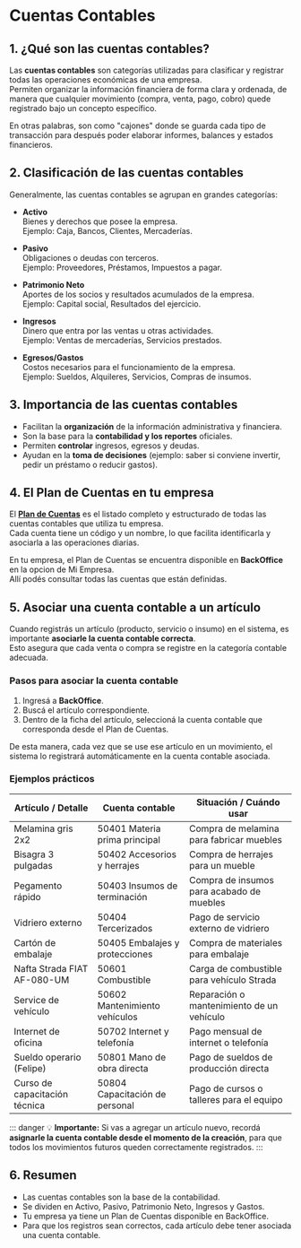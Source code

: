 # Cuentas Contables

## 1. ¿Qué son las cuentas contables?

Las **cuentas contables** son categorías utilizadas para clasificar y registrar todas las operaciones económicas de una empresa.  
Permiten organizar la información financiera de forma clara y ordenada, de manera que cualquier movimiento (compra, venta, pago, cobro) quede registrado bajo un concepto específico.

En otras palabras, son como "cajones" donde se guarda cada tipo de transacción para después poder elaborar informes, balances y estados financieros.

## 2. Clasificación de las cuentas contables

Generalmente, las cuentas contables se agrupan en grandes categorías:

- **Activo**  
  Bienes y derechos que posee la empresa.  
  Ejemplo: Caja, Bancos, Clientes, Mercaderías.

- **Pasivo**  
  Obligaciones o deudas con terceros.  
  Ejemplo: Proveedores, Préstamos, Impuestos a pagar.

- **Patrimonio Neto**  
  Aportes de los socios y resultados acumulados de la empresa.  
  Ejemplo: Capital social, Resultados del ejercicio.

- **Ingresos**  
  Dinero que entra por las ventas u otras actividades.  
  Ejemplo: Ventas de mercaderías, Servicios prestados.

- **Egresos/Gastos**  
  Costos necesarios para el funcionamiento de la empresa.  
  Ejemplo: Sueldos, Alquileres, Servicios, Compras de insumos.

## 3. Importancia de las cuentas contables

- Facilitan la **organización** de la información administrativa y financiera.
- Son la base para la **contabilidad y los reportes** oficiales.
- Permiten **controlar** ingresos, egresos y deudas.
- Ayudan en la **toma de decisiones** (ejemplo: saber si conviene invertir, pedir un préstamo o reducir gastos).

## 4. El Plan de Cuentas en tu empresa

El **[Plan de Cuentas](./planCuentas.md)** es el listado completo y estructurado de todas las cuentas contables que utiliza tu empresa.  
Cada cuenta tiene un código y un nombre, lo que facilita identificarla y asociarla a las operaciones diarias.

En tu empresa, el Plan de Cuentas se encuentra disponible en **BackOffice** en la opcion de Mi Empresa.  
Allí podés consultar todas las cuentas que están definidas.

## 5. Asociar una cuenta contable a un artículo

Cuando registrás un artículo (producto, servicio o insumo) en el sistema, es importante **asociarle la cuenta contable correcta**.  
Esto asegura que cada venta o compra se registre en la categoría contable adecuada.

### Pasos para asociar la cuenta contable

1. Ingresá a **BackOffice**.
2. Buscá el artículo correspondiente.
3. Dentro de la ficha del artículo, seleccioná la cuenta contable que corresponda desde el Plan de Cuentas.

De esta manera, cada vez que se use ese artículo en un movimiento, el sistema lo registrará automáticamente en la cuenta contable asociada.

### Ejemplos prácticos

| Artículo / Detalle            | Cuenta contable                | Situación / Cuándo usar                   |
| ----------------------------- | ------------------------------ | ----------------------------------------- |
| Melamina gris 2x2             | 50401 Materia prima principal  | Compra de melamina para fabricar muebles  |
| Bisagra 3 pulgadas            | 50402 Accesorios y herrajes    | Compra de herrajes para un mueble         |
| Pegamento rápido              | 50403 Insumos de terminación   | Compra de insumos para acabado de muebles |
| Vidriero externo              | 50404 Tercerizados             | Pago de servicio externo de vidriero      |
| Cartón de embalaje            | 50405 Embalajes y protecciones | Compra de materiales para embalaje        |
| Nafta Strada FIAT AF-080-UM   | 50601 Combustible              | Carga de combustible para vehículo Strada |
| Service de vehículo           | 50602 Mantenimiento vehículos  | Reparación o mantenimiento de un vehículo |
| Internet de oficina           | 50702 Internet y telefonía     | Pago mensual de internet o telefonía      |
| Sueldo operario (Felipe)      | 50801 Mano de obra directa     | Pago de sueldos de producción directa     |
| Curso de capacitación técnica | 50804 Capacitación de personal | Pago de cursos o talleres para el equipo  |

::: danger
💡 **Importante:** Si vas a agregar un artículo nuevo, recordá **asignarle la cuenta contable desde el momento de la creación**, para que todos los movimientos futuros queden correctamente registrados.
:::
<ClientOnly>
<lite-youtube 
    videoid="gjF13USLu9E" 
    videotitle="Cuentas Contables"
  />
</ClientOnly>

## 6. Resumen

- Las cuentas contables son la base de la contabilidad.
- Se dividen en Activo, Pasivo, Patrimonio Neto, Ingresos y Gastos.
- Tu empresa ya tiene un Plan de Cuentas disponible en BackOffice.
- Para que los registros sean correctos, cada artículo debe tener asociada una cuenta contable.
